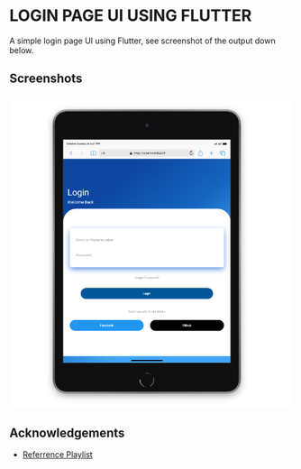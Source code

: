 
# LOGIN PAGE UI USING FLUTTER

A simple login page UI using Flutter, see screenshot of the output  down below.


## Screenshots

![App Screenshot](https://raw.githubusercontent.com/nielxxx/LoginPage-UI--1/main/lib/img/adasdasdad.PNG)


## Acknowledgements

 - [Referrence Playlist](https://youtube.com/playlist?list=PLf-j0Hs0PF3sIyohisAfO-56N_WcTniNt&si=7tppAFtbAiiK7w-u)


